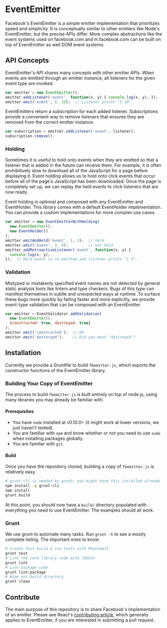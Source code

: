 # EventEmitter

Facebook's EventEmitter is a simple emitter implementation that prioritizes speed and simplicity. It is conceptually similar to other emitters like Node's EventEmitter, but the precise APIs differ. More complex abstractions like the event systems used on facebook.com and m.facebook.com can be built on top of EventEmitter as well DOM event systems.

## API Concepts

EventEmitter's API shares many concepts with other emitter APIs. When events are emitted through an emitter instance, all listeners for the given event type are invoked.

```js
var emitter = new EventEmitter();
emitter.addListener('event', function(x, y) { console.log(x, y); });
emitter.emit('event', 5, 10);  // Listener prints "5 10".
```

EventEmitters return a subscription for each added listener. Subscriptions provide a convenient way to remove listeners that ensures they are removed from the correct emitter instance.

```js
var subscription = emitter.addListener('event', listener);
subscription.remove();
```

### Holding

Sometimes it is useful to hold onto events when they are emitted so that a listener that is added in the future can receive them. For example, it is often prohibitively slow to download all of the JavaScript for a page before displaying it. Event holding allows us to hold onto click events that occur before all of the page's JavaScript has been downloaded. Once the page is completely set up, we can replay the held events to click listeners that are now ready.

Event holding is optional and composed with any EventEmitter and EventHolder. This library comes with a default EventHolder implementation. You can provide a custom implementations for more complex use cases.

```js
var emitter = new EventEmitterWithHolding(
  new EventEmitter(),
  new EventHolder()
);
emitter.emitAndHold('event', 1, 2);  // held
emitter.emit('event', 3, 4);         // not held
emitter.addRetroactiveListener('event', function(x, y) {
  console.log(x, y);
});  // Held event is re-emitted and listener prints "1 2".
```

### Validation

Mistyped or mistakenly specified event names are not detected by general static analysis tools like linters and type checkers. Bugs of this type can manifest themselves in subtle and unexpected ways at runtime. To surface these bugs more quickly by failing faster and more explicitly, we provide event-type validation that can be composed with an EventEmitter.

```js
var emitter = EventValidator.addValidation(
  new EventEmitter(),
  {constructed: true, destroyed: true}
);
emitter.emit('constructed');  // OK
emitter.emit('destoryed');    // Did you mean "destroyed"?
```

## Installation

Currently we provide a Gruntfile to build `fbemitter.js`, which exports the constructor functions of the EventEmitter library.

### Building Your Copy of EventEmitter

The process to build `fbemitter.js` is built entirely on top of node.js, using many libraries you may already be familiar with.

#### Prerequisites

* You have `node` installed at v0.10.0+ (it might work at lower versions, we just haven't tested).
* You are familiar with `npm` and know whether or not you need to use `sudo` when installing packages globally.
* You are familiar with `git`.

#### Build

Once you have the repository cloned, building a copy of `fbemitter.js` is relatively easy.

```sh
# grunt-cli is needed by grunt; you might have this installed already
npm install -g grunt-cli
npm install
grunt build
```

At this point, you should now have a `build/` directory populated with everything you need to use EventEmitter. The examples should all work.

### Grunt

We use grunt to automate many tasks. Run `grunt -h` to see a mostly complete listing. The important ones to know:

```sh
# Create test build & run tests with PhantomJS
grunt test
# Lint the core library code with JSHint
grunt lint
# Lint package code
grunt lint:package
# Wipe out build directory
grunt clean
```

## Contribute

The main purpose of this repository is to share Facebook's implementation of an emitter. Please see React's [contributing article](https://github.com/facebook/react/blob/master/CONTRIBUTING.md), which generally applies to EventEmitter, if you are interested in submitting a pull request.
